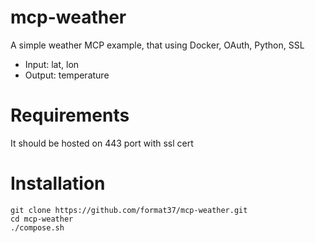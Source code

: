 # mcp-weather
A simple weather MCP example, that using Docker, OAuth, Python, SSL  
* Input: lat, lon
* Output: temperature
# Requirements
It should be hosted on 443 port with ssl cert
# Installation
```
git clone https://github.com/format37/mcp-weather.git
cd mcp-weather
./compose.sh
```